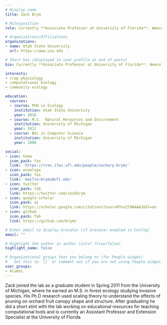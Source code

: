 ```yaml
---
# Display name
title: Zack Brym

# Role/position
role: Currently **Associate Professor at University of Florida**. Weecology PhD

# Organizations/Affiliations
organizations:
- name: Utah State University
  url: https://www.usu.edu

# Short bio (displayed in user profile at end of posts)
bio: Currently **Associate Professor at University of Florida**. Weecology PhD

interests:
- crop physiology
- computational biology
- community ecology

education:
  courses:
  - course: PhD in Ecology
    institution: Utah State University
    year: 2016
  - course: M.S.  Natural Resources and Environment
    institution: University of Michigan
    year: 2011
  - course: BSc in Computer Science
    institution: University of Michigan
    year: 2008

social:
- icon: home
  icon_pack: fas
  link: 'https://trec.ifas.ufl.edu/people/zachary-brym/'
- icon: envelope
  icon_pack: fas
  link: 'mailto:brymz@ufl.edu'
- icon: twitter
  icon_pack: fab
  link: https://twitter.com/zackbrym
- icon: google-scholar
  icon_pack: ai
  link: https://scholar.google.com/citations?user=M7nxZlMAAAAJ&hl=en
- icon: github
  icon_pack: fab
  link: https://github.com/brymz

# Enter email to display Gravatar (if Gravatar enabled in Config)
email: ""

# Highlight the author in author lists? (true/false)
highlight_name: false

# Organizational groups that you belong to (for People widget)
#   Set this to `[]` or comment out if you are not using People widget.
user_groups:
- Alumni
---
```


Zack joined the lab as a graduate student in Spring 2011 from the University of Michigan, where he earned an M.S. in forest ecology studying invasive species. His Ph.D research used scaling theory to understand the effects of pruning on orchard fruit canopy shape and structure. After graduating he did a short stint with the lab working on educational resources for teaching computational tools and is currently an Assistant Professor and Extension Specialist at the University of Florida 